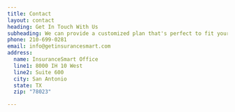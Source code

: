 ```yaml
---
title: Contact
layout: contact
heading: Get In Touch With Us
subheading: We can provide a customized plan that's perfect to fit your needs.
phone: 210-699-0281
email: info@getinsurancesmart.com
address:
  name: InsuranceSmart Office
  line1: 8000 IH 10 West
  line2: Suite 600
  city: San Antonio
  state: TX
  zip: "78023"

---
```

